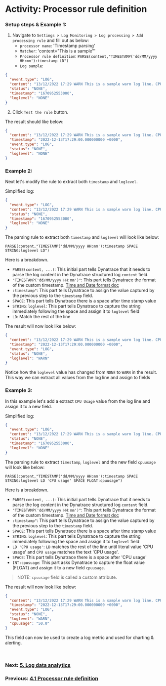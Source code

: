 # Activity: Processor rule definition


### Setup steps & Example 1:

1. Navigate to  `Settings > Log Monitoring > Log processing > Add processing rule` and fill out as below:
	-  `processor name`: 'Timestamp parsing'
	- `Matcher`: 'content="This is a sample"'
	- `Processor rule definition`: `PARSE(content,"TIMESTAMP('dd/MM/yyyy HH:mm'):timestamp LD")`
	- `Log sample`: 
```json
{
  "event.type": "LOG",
  "content": "13/12/2022 17:29 WARN This is a sample warn log line. CPU usage 50.",
  "status": "NONE",  
  "timestamp": "1670952553000",
  "loglevel": "NONE"  
}
```
 
2. Click `Test the rule` button.

The result should like below:

```json
{
  "content": "13/12/2022 17:29 WARN This is a sample warn log line. CPU usage 50.",
  "timestamp": "2022-12-13T17:29:00.000000000 +0000",
  "event.type": "LOG",
  "status": "NONE",
  "loglevel": "NONE"
}

```


### Example 2:

Next let's modify the rule to extract both `timestamp` and `loglevel`.

Simplified log:
```json
{
  "event.type": "LOG",
  "content": "13/12/2022 17:29 WARN This is a sample warn log line. CPU usage 50.",
  "status": "NONE",  
  "timestamp": "1670952553000",
  "loglevel": "NONE"  
}
```

The parsing rule to extract both `timestamp` and `loglevel` will look like below:
```parse
PARSE(content,"TIMESTAMP('dd/MM/yyyy HH:mm'):timestamp SPACE STRING:loglevel LD")
```

Here is a breakdown. 
- `PARSE(content, ...)`: This initial part tells Dynatrace that it needs to parse the log content in the Dynatrace structured log `content` field. 
- `"TIMESTAMP('dd/MM/yyyy HH:mm')"`: This part tells Dynatrace the format of the custom timestamp. [Time and Date format doc](https://www.dynatrace.com/support/help/how-to-use-dynatrace/dynatrace-pattern-language/log-processing-time-date)
- `:timestamp"`: This part tells Dynatrace to assign the value captured by the previous step to the `timestamp` field.
- `SPACE`: This part tells Dynatrace there is a space after time stamp value
- `STRING:loglevel`: This part tells Dynatrace to capture the string immediately following the space and assign it to `loglevel` field
- `LD`: Match the rest of the line

The result will now look like below:

```json
{
  "content": "13/12/2022 17:29 WARN This is a sample warn log line. CPU usage 50.",
  "timestamp": "2022-12-13T17:29:00.000000000 +0000",
  "event.type": "LOG",
  "status": "NONE",
  "loglevel": "WARN"
}
```

Notice how the `loglevel` value has changed from `NONE` to `WARN` in the result. This way we can extract  all values from the log line and assign to fields

### Example 3: 

In this example let's add a extract `CPU Usage` value from the log line and assign it to a new field. 

Simplified log:
```json
{
  "event.type": "LOG",
  "content": "13/12/2022 17:29 WARN This is a sample warn log line. CPU usage 50.",
  "status": "NONE",  
  "timestamp": "1670952553000",
  "loglevel": "NONE"  
}
```

The parsing rule to extract `timestamp`, `loglevel` and the new field `cpuusage` will look like below:

```parse
PARSE(content,"TIMESTAMP('dd/MM/yyyy HH:mm'):timestamp SPACE STRING:loglevel LD 'CPU usage' SPACE FLOAT:cpuusage")
```

Here is a breakdown. 
- `PARSE(content, ...)`: This initial part tells Dynatrace that it needs to parse the log content in the Dynatrace structured log `content` field. 
- `"TIMESTAMP('dd/MM/yyyy HH:mm')"`: This part tells Dynatrace the format of the custom timestamp. [Time and Date format doc](https://www.dynatrace.com/support/help/how-to-use-dynatrace/dynatrace-pattern-language/log-processing-time-date)
- `:timestamp"`: This part tells Dynatrace to assign the value captured by the previous step to the `timestamp` field.
- `SPACE`: This part tells Dynatrace there is a space after time stamp value
- `STRING:loglevel`: This part tells Dynatrace to capture the string immediately following the space and assign it to `loglevel` field
- `LD 'CPU usage'`: `LD` matches the rest of the line until literal value 'CPU usage' and `CPU usage` matches the text 'CPU usage'.
- `SPACE`: This part tells Dynatrace there is a space after 'CPU usage'
- `INT:cpusuage`: This part asks Dynatrace to capture the float value (FLOAT) and assign it to a new field `cpuusage`.

> NOTE: `cpuusage` field is called a custom attribute.

The result will now look like below:

```json
{
  "content": "13/12/2022 17:29 WARN This is a sample warn log line. CPU usage 50.",
  "timestamp": "2022-12-13T17:29:00.000000000 +0000",
  "event.type": "LOG",
  "status": "NONE",
  "loglevel": "WARN",
  "cpuusage": "50.0"
}
```

This field can now be used to create a log metric and used for charting & alerting.

<br/>

### Next: [5. Log data analytics](../5-log-data-analytics.md)

### Previous: [4.1 Processor rule definition](../4.1-processor-rule-definition.md)